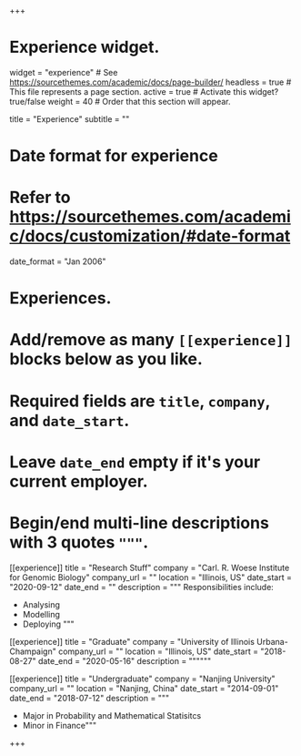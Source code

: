 +++
# Experience widget.
widget = "experience"  # See https://sourcethemes.com/academic/docs/page-builder/
headless = true  # This file represents a page section.
active = true  # Activate this widget? true/false
weight = 40  # Order that this section will appear.

title = "Experience"
subtitle = ""

# Date format for experience
#   Refer to https://sourcethemes.com/academic/docs/customization/#date-format
date_format = "Jan 2006"

# Experiences.
#   Add/remove as many `[[experience]]` blocks below as you like.
#   Required fields are `title`, `company`, and `date_start`.
#   Leave `date_end` empty if it's your current employer.
#   Begin/end multi-line descriptions with 3 quotes `"""`.
[[experience]]
  title = "Research Stuff"
  company = "Carl. R. Woese Institute for Genomic Biology"
  company_url = ""
  location = "Illinois, US"
  date_start = "2020-09-12"
  date_end = ""
  description = """
  Responsibilities include:

  * Analysing
  * Modelling
  * Deploying
  """

[[experience]]
  title = "Graduate"
  company = "University of Illinois Urbana-Champaign"
  company_url = ""
  location = "Illinois, US"
  date_start = "2018-08-27"
  date_end = "2020-05-16"
  description = """"""


[[experience]]
  title = "Undergraduate"
  company = "Nanjing University"
  company_url = ""
  location = "Nanjing, China"
  date_start = "2014-09-01"
  date_end = "2018-07-12"
  description = """
  * Major in Probability and Mathematical Statisitcs
  * Minor in Finance"""

+++
